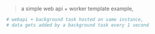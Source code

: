 > a simple web api + worker template example,
```bash
# webapi + background task hosted on same instance,
# data gets added by a background task every 1 second 
